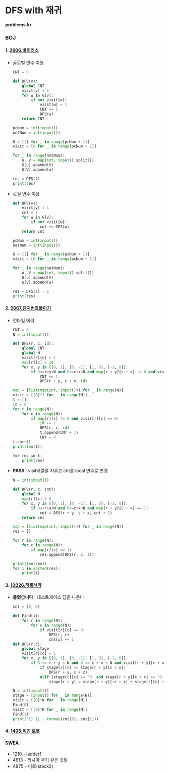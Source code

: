 # DFS with 재귀

**problems.kr**

### BOJ

#### 1. [2606.바이러스](https://www.acmicpc.net/problem/2606)

* 글로벌 변수 이용

  ```PYTHON
  CNT = 0
  
  def DFS(v):
      global CNT
      visit[v] = 1
      for w in G[v]:
          if not visit[w]:
              visit[w] = 1
              CNT += 1
              DFS(w)
      return CNT
  
  pcNum = int(input())
  netNum = int(input())
  
  G = [[] for _ in range(pcNum + 1)]
  visit = [0 for _ in range(pcNum + 1)]
  
  for _ in range(netNum):
      u, V = map(int, input().split())
      G[u].append(V)
      G[V].append(u)
  
  res = DFS(1)
  print(res)
  ```

* 로컬 변수 이용

  ```PYTHON
  def DFS(v):
      visit[v] = 1
      cnt = 1
      for w in G[v]:
          if not visit[w]:
              cnt += DFS(w)
      return cnt
  
  pcNum = int(input())
  netNum = int(input())
  
  G = [[] for _ in range(pcNum + 1)]
  visit = [0 for _ in range(pcNum + 1)]
  
  for _ in range(netNum):
      u, V = map(int, input().split())
      G[u].append(V)
      G[V].append(u)
  
  res = DFS(1) - 1
  print(res)
  ```

  

#### 2. [2667.단지번호붙이기](https://www.acmicpc.net/problem/2667)

* 런타임 에러

  ```python
  CNT = 0
  N = int(input())
  
  def DFS(r, c, id):
      global CNT
      global N
      visit[r][c] = 1
      map[r][c] = id
      for x, y in [[0, 1], [0, -1], [1, 0], [-1, 0]]:
          if 0<=r+y<N and 0<=c+x<N and map[r + y][c + x] != 0 and visit[r+y][c+x] == 0:
              CNT += 1
              DFS(r + y, c + x, id)
  
  map = [list(map(int, input())) for _ in range(N)]
  visit = [[0]*7 for _ in range(N)]
  t = []
  id = 0
  for r in range(N):
      for c in range(N):
          if map[r][c] != 0 and visit[r][c] == 0:
              id += 1
              DFS(r, c, id)
              t.append(CNT + 1)
              CNT = 0
  t.sort()
  print(len(t))
  
  for res in t:
      print(res)
  ```

* **PASS** : visit배열을 지우고 cnt를 local 변수로 변경

  ```python
  N = int(input())
  
  def DFS(r, c, cnt):
      global N
      map[r][c] = 0
      for x, y in [[0, 1], [0, -1], [1, 0], [-1, 0]]:
          if 0<=r+y<N and 0<=c+x<N and map[r + y][c + x] == 1:
              cnt = DFS(r + y, c + x, cnt + 1)
      return cnt
  
  map = [list(map(int, input())) for _ in range(N)]
  res = []
  
  for r in range(N):
      for c in range(N):
          if map[r][c] == 1:
              res.append(DFS(r, c, 1))
  
  print(len(res))
  for i in sorted(res):
      print(i)
  ```

  

#### 3. [10026.적록색약](https://www.acmicpc.net/problem/10026)

* **틀렸습니다** : 테스트케이스 답은 나온다

  ```python
  cnt = [0, 0]
  
  def Find(i):
      for r in range(N):
          for c in range(N):
              if visit[r][c] == 0:
                  DFS(r, c)
                  cnt[i] += 1
  def DFS(r,c):
      global stage
      visit[r][c] = 1
      for x, y in [[0, 1], [0, -1], [1, 0], [-1, 0]]:
          if 0 <= r + y < N and 0 <= c + x < N and visit[r + y][c + x] == 0:
              if stage[r][c] == stage[r + y][c + x]:
                  DFS(r + y, c + x)
              elif (stage[r][c] == 'R' and stage[r + y][c + x] == 'G') or (stage[r][c] == 'G' and stage[r + y][c + x] == 'R'):
                  stage[r + y] = stage[r + y][:c + x] + stage[r][c] + stage[r + y][c + x + 1:]
  
  N = int(input())
  stage = [input() for _ in range(N)]
  visit = [[0]*N for _ in range(N)]
  Find(0)
  visit = [[0]*N for _ in range(N)]
  Find(1)
  print('{} {}'. format(cnt[0], cnt[1]))
  ```

  

#### 4. [1405.미친 로봇](https://www.acmicpc.net/problem/1405)



#### SWEA

* 1210 - ladder1
* 4613 - 러시아 국기 같은 깃발
* 4875 - 미로(stack2)
